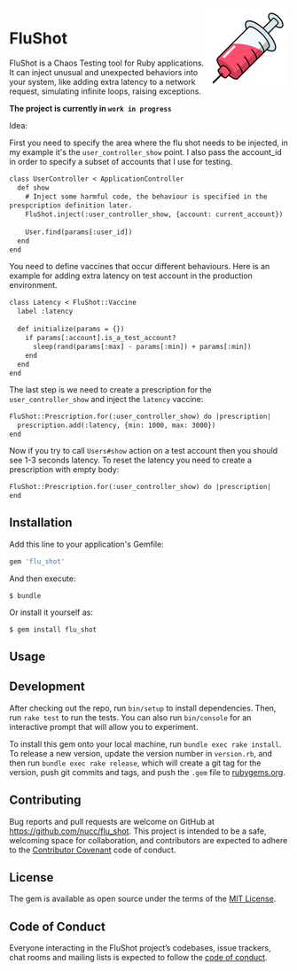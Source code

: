 <img align='right' height='150px' src="https://raw.githubusercontent.com/Nucc/flu_shot/assets/logo.png"/>

# FluShot

FluShot is a Chaos Testing tool for Ruby applications. It can inject unusual and unexpected behaviors into your system, like adding extra latency to a network request, simulating infinite loops, raising exceptions.

**The project is currently in `work in progress`**

Idea:

First you need to specify the area where the flu shot needs to be injected, in my example it's the `user_controller_show` point. I also pass the account_id in order to specify a subset of accounts that I use for testing.

```
class UserController < ApplicationController
  def show
    # Inject some harmful code, the behaviour is specified in the prespcription definition later.
    FluShot.inject(:user_controller_show, {account: current_account})
    
    User.find(params[:user_id])
  end
end
```

You need to define vaccines that occur different behaviours. Here is an example for adding extra latency on test account in the production environment.
```
class Latency < FluShot::Vaccine
  label :latency

  def initialize(params = {})
    if params[:account].is_a_test_account?
      sleep(rand(params[:max] - params[:min]) + params[:min])
    end
  end
end
```

The last step is we need to create a prescription for the `user_controller_show` and inject the `latency` vaccine:

```
FluShot::Prescription.for(:user_controller_show) do |prescription|
  prescription.add(:latency, {min: 1000, max: 3000})
end
```

Now if you try to call `Users#show` action on a test account then you should see 1-3 seconds latency. To reset the latency you need to create a prescription with empty body:

```
FluShot::Prescription.for(:user_controller_show) do |prescription|
end
```

## Installation

Add this line to your application's Gemfile:

```ruby
gem 'flu_shot'
```

And then execute:

    $ bundle

Or install it yourself as:

    $ gem install flu_shot

## Usage


## Development

After checking out the repo, run `bin/setup` to install dependencies. Then, run `rake test` to run the tests. You can also run `bin/console` for an interactive prompt that will allow you to experiment.

To install this gem onto your local machine, run `bundle exec rake install`. To release a new version, update the version number in `version.rb`, and then run `bundle exec rake release`, which will create a git tag for the version, push git commits and tags, and push the `.gem` file to [rubygems.org](https://rubygems.org).

## Contributing

Bug reports and pull requests are welcome on GitHub at https://github.com/nucc/flu_shot. This project is intended to be a safe, welcoming space for collaboration, and contributors are expected to adhere to the [Contributor Covenant](http://contributor-covenant.org) code of conduct.

## License

The gem is available as open source under the terms of the [MIT License](https://opensource.org/licenses/MIT).

## Code of Conduct

Everyone interacting in the FluShot project’s codebases, issue trackers, chat rooms and mailing lists is expected to follow the [code of conduct](https://github.com/[USERNAME]/flu_shot/blob/master/CODE_OF_CONDUCT.md).
